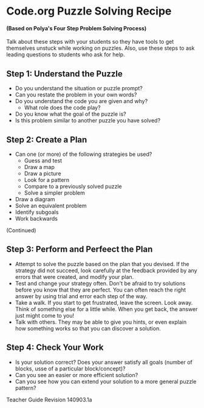 # Code.org Puzzle Solving Recipe

#### (Based on Polya's Four Step Problem Solving Process)

Talk about these steps with your students so they have tools to get themselves unstuck while working on puzzles. Also, use these steps to ask leading questions to students who ask for help.

## Step 1: Understand the Puzzle

  * Do you understand the situation or puzzle prompt?
  * Can you restate the problem in your own words?
  * Do you understand the code you are given and why? 
      * What role does the code play?
  * Do you know what the goal of the puzzle is?
  * Is this problem similar to another puzzle you have solved?

## Step 2: Create a Plan

  * Can one (or more) of the following strategies be used? 
      * Guess and test
      * Draw a map
      * Draw a picture
      * Look for a pattern
      * Compare to a previously solved puzzle
      * Solve a simpler problem
  * Draw a diagram
  * Solve an equivalent problem
  * Identify subgoals
  * Work backwards

(Continued)

## Step 3: Perform and Perfeect the Plan

  * Attempt to solve the puzzle based on the plan that you devised. If the strategy did not succeed, look carefully at the feedback provided by any errors that were created, and modify your plan.
  * Test and change your strategy often. Don't be afraid to try solutions before you know that they are perfect. You can often reach the right answer by using trial and error each step of the way.
  * Take a walk. If you start to get frustrated, leave the screen. Look away. Think of something else for a little while. When you get back, the answer just might come to you!
  * Talk with others. They may be able to give you hints, or even explain how something works so that you can discover a solution.

## Step 4: Check Your Work

  * Is your solution correct? Does your answer satisfy all goals (number of blocks, usse of a particular block/concept)?
  * Can you see an easier or more efficient solution?
  * Can you see how you can extend your solution to a more general puzzle pattern?

Teacher Guide Revision 140903.1a